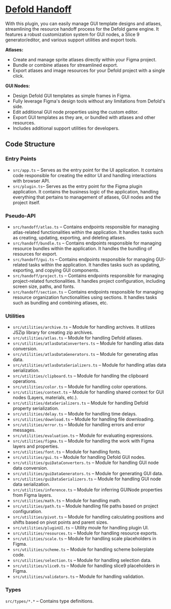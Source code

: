 # [Defold Handoff](https://www.figma.com/community/plugin/1359029081454325668/defold-handoff)

With this plugin, you can easily manage GUI template designs and atlases, streamlining the resource handoff process for the Defold game engine. It features a robust customization system for GUI nodes, a Slice 9 generator/editor, and various support utilities and export tools.

**Atlases:**

- Create and manage sprite atlases directly within your Figma project.
- Bundle or combine atlases for streamlined export.
- Export atlases and image resources for your Defold project with a single click.

**GUI Nodes:**

- Design Defold GUI templates as simple frames in Figma.
- Fully leverage Figma's design tools without any limitations from Defold's side.
- Edit additional GUI node properties using the custom editor.
- Export GUI templates as they are, or bundled with atlases and other resources.
- Includes additional support utilities for developers.

## Code Structure

### Entry Points

- `src/app.ts` – Serves as the entry point for the UI application. It contains code responsible for creating the editor UI and handling interactions with browser API.
- `src/plugin.ts`– Serves as the entry point for the Figma plugin application. It contains the business logic of the application, handling everything that pertains to management of atlases, GUI nodes and the project itself.

### Pseudo-API

- `src/handoff/atlas.ts` – Contains endpoints responsible for managing atlas-related functionalities within the application. It handles tasks such as creating, updating, exporting, and deleting atlases.
- `src/handoff/bundle.ts` – Contains endpoints responsible for managing resource bundles within the application. It handles the bundling of resources for export.
- `src/handoff/gui.ts` – Contains endpoints responsible for managing GUI-related tasks within the application. It handles tasks such as updating, exporting, and copying GUI components.
- `src/handoff/project.ts` – Contains endpoints responsible for managing project-related functionalities. It handles project configuration, including screen size, paths, and fonts.
- `src/handoff/section.ts` – Contains endpoints responsible for managing resource organization functionalities using sections. It handles tasks such as bundling and combining atlases, etc.

### Utilities

- `src/utilities/archive.ts` – Module for handling archives. It utilizes JSZip library for creating zip archives.
- `src/utilities/atlas.ts` – Module for handling Defold atlases.
- `src/utilities/atlasDataConverters.ts` – Module for handling atlas data conversion.
- `src/utilities/atlasDataGenerators.ts` – Module for generating atlas data.
- `src/utilities/atlasDataSerializers.ts` – Module for handling atlas data serialization.
- `src/utilities/clipboard.ts` – Module for handling the clipboard operations.
- `src/utilities/color.ts` – Module for handling color operations.
- `src/utilities/context.ts` – Module for handling shared context for GUI nodes (Layers, materials, etc.).
- `src/utilities/dataSerializers.ts` – Module for handling Defold property serialization.
- `src/utilities/delay.ts` – Module for handling time delays.
- `src/utilities/download.ts` – Module for handling file downloading.
- `src/utilities/error.ts` – Module for handling errors and error messages. 
- `src/utilities/evaluation.ts` – Module for evaluating expressions.
- `src/utilities/figma.ts` – Module for handling the work with Figma layers and properties.
- `src/utilities/font.ts` – Module for handling fonts.
- `src/utilities/gui.ts` – Module for handling Defold GUI nodes.
- `src/utilities/guiDataConverters.ts` – Module for handling GUI node data conversion.
- `src/utilities/guiDataGenerators.ts` – Module for generating GUI data.
- `src/utilities/guiDataSerializers.ts` – Module for handling GUI node data serialization.
- `src/utilities/inference.ts` – Module for inferring GUINode properties from Figma layers.
- `src/utilities/math.ts` – Module for handling math.
- `src/utilities/path.ts` – Module handling file paths based on project configuration.
- `src/utilities/pivot.ts` – Module for handling calculating positions and shifts based on pivot points and parent sizes.
- `src/utilities/pluginUI.ts` – Utility moule for handling plugin UI.
- `src/utilities/resources.ts` – Module for handling resource exports.
- `src/utilities/scale.ts` – Module for handling scale placeholders in Figma.
- `src/utilities/scheme.ts` – Module for handling scheme boilerplate code.
- `src/utilities/selection.ts` – Module for handling selection data.
- `src/utilities/slice9.ts` – Module for handling slice9 placeholders in Figma.
- `src/utilities/validators.ts` – Module for handling validation.

### Types

`src/types/*.*` – Contains type definitions.
